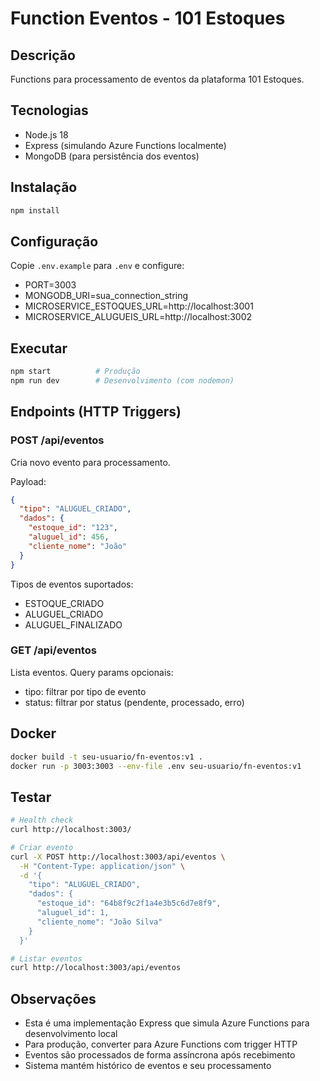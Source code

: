 # Function Eventos - 101 Estoques

## Descrição
Functions para processamento de eventos da plataforma 101 Estoques.

## Tecnologias
- Node.js 18
- Express (simulando Azure Functions localmente)
- MongoDB (para persistência dos eventos)

## Instalação
```bash
npm install
```

## Configuração
Copie `.env.example` para `.env` e configure:
- PORT=3003
- MONGODB_URI=sua_connection_string
- MICROSERVICE_ESTOQUES_URL=http://localhost:3001
- MICROSERVICE_ALUGUEIS_URL=http://localhost:3002

## Executar
```bash
npm start          # Produção
npm run dev        # Desenvolvimento (com nodemon)
```

## Endpoints (HTTP Triggers)

### POST /api/eventos
Cria novo evento para processamento.

Payload:
```json
{
  "tipo": "ALUGUEL_CRIADO",
  "dados": {
    "estoque_id": "123",
    "aluguel_id": 456,
    "cliente_nome": "João"
  }
}
```

Tipos de eventos suportados:
- ESTOQUE_CRIADO
- ALUGUEL_CRIADO
- ALUGUEL_FINALIZADO

### GET /api/eventos
Lista eventos. Query params opcionais:
- tipo: filtrar por tipo de evento
- status: filtrar por status (pendente, processado, erro)

## Docker
```bash
docker build -t seu-usuario/fn-eventos:v1 .
docker run -p 3003:3003 --env-file .env seu-usuario/fn-eventos:v1
```

## Testar
```bash
# Health check
curl http://localhost:3003/

# Criar evento
curl -X POST http://localhost:3003/api/eventos \
  -H "Content-Type: application/json" \
  -d '{
    "tipo": "ALUGUEL_CRIADO",
    "dados": {
      "estoque_id": "64b8f9c2f1a4e3b5c6d7e8f9",
      "aluguel_id": 1,
      "cliente_nome": "João Silva"
    }
  }'

# Listar eventos
curl http://localhost:3003/api/eventos
```

## Observações
- Esta é uma implementação Express que simula Azure Functions para desenvolvimento local
- Para produção, converter para Azure Functions com trigger HTTP
- Eventos são processados de forma assíncrona após recebimento
- Sistema mantém histórico de eventos e seu processamento